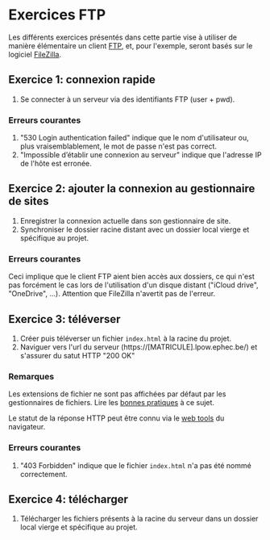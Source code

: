 # Exercices FTP

Les différents exercices présentés dans cette partie vise à utiliser de manière élémentaire un client [FTP](https://fr.wikipedia.org/wiki/File_Transfer_Protocol), et, pour l'exemple, seront basés sur le logiciel [FileZilla](https://fr.wikipedia.org/wiki/FileZilla).

## Exercice 1: connexion rapide

 1. Se connecter à un serveur via des identifiants FTP (user + pwd).

### Erreurs courantes

 1. "530 Login authentication failed" indique que le nom d'utilisateur ou, plus vraisemblablement, le mot de passe n'est pas correct.
 2. "Impossible d’établir une connexion au serveur" indique que l'adresse IP de l'hôte est erronée.

## Exercice 2: ajouter la connexion au gestionnaire de sites

 1. Enregistrer la connexion actuelle dans son gestionnaire de site.
 2. Synchroniser le dossier racine distant avec un dossier local vierge et spécifique au projet.

### Erreurs courantes

Ceci implique que le client FTP aient bien accès aux dossiers, ce qui n'est pas forcément le cas lors de l'utilisation d'un disque distant ("iCloud drive", "OneDrive", ...). Attention que FileZilla n'avertit pas de l'erreur.

## Exercice 3: téléverser

 1. Créer puis téléverser un fichier `index.html` à la racine du projet. 
 2. Naviguer vers l'url du serveur (https://[MATRICULE].lpow.ephec.be/) et s'assurer du satut HTTP "200 OK" 

### Remarques

Les extensions de fichier ne sont pas affichées par défaut par les gestionnaires de fichiers. Lire les [bonnes pratiques](../../#https://github.com/cebonomo/ephec-ebusiness-1-lpow/tree/master#extensions-de-fichier-cach%C3%A9es) à ce sujet.

Le statut de la réponse HTTP peut être connu via le [web tools](https://en.wikipedia.org/wiki/Web_development_tools) du navigateur.

### Erreurs courantes

 1. "403 Forbidden" indique que le fichier `index.html` n'a pas été nommé correctement.

## Exercice 4: télécharger

 1. Télécharger les fichiers présents à la racine du serveur dans un dossier local vierge et spécifique au projet.

